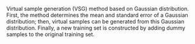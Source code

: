 Virtual sample generation (VSG) method based on Gaussian distribution. First, the method determines the mean and standard error of a Gaussian distribution; then, virtual samples can be generated from this Gaussian distribution. Finally, a new training set is constructed by adding dummy samples to the original training set.
